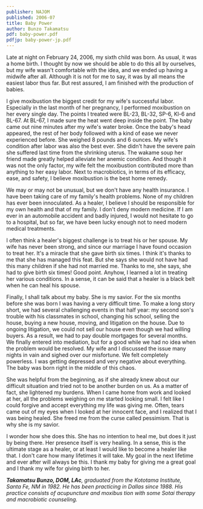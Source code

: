 ```yaml
---
publisher: NAJOM
published: 2006-07
title: Baby Power
author: Bunzo Takamatsu
pdf: baby-power.pdf
pdfjp: baby-power-jp.pdf
---
```


Late at night on February 24, 2006, my sixth child was born. As usual, it was a home birth. I thought by now we should be able to do this all by ourselves, but my wife wasn't comfortable with the idea, and we ended up having a midwife after all.<!--more--> Although it is not for me to say, it was by all means the easiest labor thus far. But rest assured, I am finished with the production of babies.

I give moxibustion the biggest credit for my wife's successful labor. Especially in the last month of her pregnancy, I performed moxibustion on her every single day. The points I treated were BL-23, BL-32, SP-6, Kl-6 and BL-67. At BL-67, I made sure the heat went deep inside the point. The baby came out nine minutes after my wife's water broke. Once the baby's head appeared, the rest of her body followed with a kind of ease we never experienced before. She weighed 8 pounds and 6 ounces. My wife's condition after labor was also the best ever. She didn't have the severe pain she suffered last time from the shrinking uterus. The wakame soup her friend made greatly helped alleviate her anemic condition. And though it was not the only factor, my wife felt the moxibustion contributed more than anything to her easy labor. Next to macrobiotics, in terms of its efficacy, ease, and safety, I believe moxibustion is the best home remedy.

We may or may not be unusual, but we don't have any health insurance. I have been taking care of my family's health problems. None of my children has ever been innoculated. As a healer, I believe I should be responsible for my own health and that of my family. I don't deny modern medicine. If I am ever in an automobile accident and badly injured, I would not hesitate to go to a hospital, but so far, we have been lucky enough not to need modern medical treatments.

I often think a healer's biggest challenge is to treat his or her spouse. My wife has never been strong, and since our marriage I have found occasion to treat her. It's a miracle that she gave birth six times. I think it's thanks to me that she has managed this feat. But she says she would not have had this many children if she had not married me. Thanks to me, she says, she had to give birth six times! Good point. Anyhow, I learned a lot in treating her various conditions. In a sense, it can be said that a healer is a black belt when he can heal his spouse.

Finally, I shall talk about my baby. She is my savior. For the six months before she was born I was having a very difficult time. To make a long story short, we had several challenging events in that half year: my second son's trouble with his classmates in school, changing his school, selling the house, buying a new house, moving, and litigation on the house. Due to ongoing litigation, we could not sell our house even though we had willing buyers. As a result, we had to pay double mortgages for several months. We finally entered into mediation, but for a good while we had no idea when the problem would be resolved. My wife and I discussed the issue many nights in vain and sighed over our misfortune. We felt completely powerless. I was getting depressed and very negative about everything. The baby was born right in the middle of this chaos.

She was helpful from the beginning, as if she already knew about our difficult situation and tried not to be another burden on us. As a matter of fact, she lightened my burdens. When I came home from work and looked at her, all the problems weighing on me started looking small. I felt like I could forgive and accept everything my life was giving me. Often, tears came out of my eyes when I looked at her innocent face, and I realized that I was being healed. She freed me from the curse called pessimism. That is why she is my savior.

I wonder how she does this. She has no intention to heal me, but does it just by being there. Her presence itself is very healing. In a sense, this is the ultimate stage as a healer, or at least I would like to become a healer like that. I don't care how many lifetimes it will take. My goal in the next lifetime and ever after will always be this. I thank my baby for giving me a great goal and I thank my wife for giving birth to her.

_**Takamatsu Bunzo, DOM, LAc**, graduated from the Kototama Institute, Santa Fe, NM in 1982. He has been practicing in Dallas since 1988. His practice consists of acupuncture and moxibus tion with some Sotai therapy and macrobiotic counseling._
